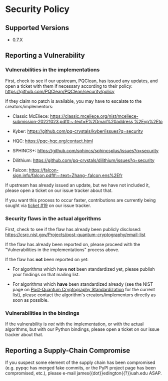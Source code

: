 # Security Policy

## Supported Versions

* 0.7.X

## Reporting a Vulnerability

### Vulnerabilities in the implementations

First, check to see if our upstream, PQClean, has issued any updates, and open a
ticket with them if necessary according to their policy:
https://github.com/PQClean/PQClean/security/policy

If they claim no patch is available, you may have to escalate to the creators/implementors:

* Classic McEliece: https://classic.mceliece.org/nist/mceliece-submission-20221023.pdf#:~:text=E%2Dmail%20address,%2Eyp%2Eto

* Kyber: https://github.com/pq-crystals/kyber/issues?q=security

* HQC: https://pqc-hqc.org/contact.html

* SPHINCS+: https://github.com/sphincs/sphincsplus/issues?q=security

* Dilithium: https://github.com/pq-crystals/dilithium/issues?q=security

* Falcon: https://falcon-sign.info/falcon.pdf#:~:text=Zhang-,falcon,ens%2Efr

If upstream has already issued an update, but we have not included it,
please open a ticket on our issue tracker about that.

If you want this process to occur faster, contributions are currently being sought
via [ticket #19](https://github.com/JamesTheAwesomeDude/pypqc/issues/19) on our
issue tracker.

### Security flaws in the actual algorithms

First, check to see if the flaw has already been publicly disclosed:
https://csrc.nist.gov/Projects/post-quantum-cryptography/email-list

If the flaw has already been reported on, please proceed with the "Vulnerabilities
in the implementations" process above.

If the flaw has **not** been reported on yet:

- For algorithms which have **not** been standardized yet, please publish your
findings on that mailing list.

- For algorithms which **have** been standardized already (see the NIST page on
[Post-Quantum Cryptography Standardization](https://csrc.nist.gov/Projects/post-quantum-cryptography/Post-Quantum-Cryptography-Standardization)
for the current list), please contact the algorithm's creators/implementors directly
as soon as possible.

### Vulnerabilities in the bindings

If the vulnerability is *not* with the implementation, or with the actual algorithms,
but with our Python bindings, please open a ticket on our issue tracker about that.

## Reporting a Supply-Chain Compromise

If you suspect some element of the supply chain has been compromised
(e.g. pypqc has merged fake commits, or the PyPI project page has been
compromised, etc.), please e-mail james{{dot}}edington{{?}}uah.edu ASAP.
